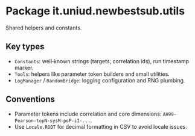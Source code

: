 # Package it.uniud.newbestsub.utils

Shared helpers and constants.

## Key types
- `Constants`: well‑known strings (targets, correlation ids), run timestamp marker.
- `Tools`: helpers like parameter token builders and small utilities.
- `LogManager` / `RandomBridge`: logging configuration and RNG plumbing.

## Conventions
- Parameter tokens include correlation and core dimensions: `AH99-Pearson-topN-sysM-poP-iI-...`.
- Use `Locale.ROOT` for decimal formatting in CSV to avoid locale issues.
